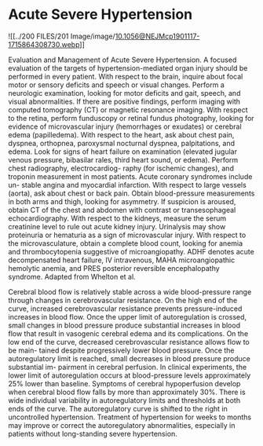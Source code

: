 # Acute Severe Hypertension

![[../200 FILES/201 Image/image/10.1056@NEJMcp1901117-1715864308730.webp]]

Evaluation and Management of Acute Severe Hypertension.
A focused evaluation of the targets of hypertension-mediated organ injury should be performed in every patient. With respect to the brain, inquire about focal motor or sensory deficits and speech or visual changes. Perform a neurologic examination, looking for motor deficits and gait, speech, and visual abnormalities. If there are positive findings, perform imaging with computed tomography (CT) or magnetic resonance imaging. With respect to the retina, perform funduscopy or retinal fundus photography, looking for evidence of microvascular injury (hemorrhages or exudates) or cerebral edema (papilledema). With respect to the heart, ask about chest pain, dyspnea, orthopnea, paroxysmal nocturnal dyspnea, palpitations, and edema. Look for signs of heart failure on examination (elevated jugular venous pressure, bibasilar rales, third heart sound, or edema). Perform chest radiography, electrocardiog- raphy (for ischemic changes), and troponin measurement in most patients. Acute coronary syndromes include un- stable angina and myocardial infarction. With respect to large vessels (aorta), ask about chest or back pain. Obtain blood-pressure measurements in both arms and thigh, looking for asymmetry. If suspicion is aroused, obtain CT of the chest and abdomen with contrast or transesophageal echocardiography. With respect to the kidneys, measure the serum creatinine level to rule out acute kidney injury. Urinalysis may show proteinuria or hematuria as a sign of microvascular injury. With respect to the microvasculature, obtain a complete blood count, looking for anemia and thrombocytopenia suggestive of microangiopathy. ADHF denotes acute decompensated heart failure, IV intravenous, MAHA microangiopathic hemolytic anemia, and PRES posterior reversible encephalopathy syndrome. Adapted from Whelton et al.

Cerebral blood flow is relatively stable across a wide blood-pressure range through changes in cerebrovascular resistance. On the high end of the curve, increased cerebrovascular resistance prevents pressure-induced increases in blood flow. Once the upper limit of autoregulation is crossed, small changes in blood pressure produce substantial increases in blood flow that result in vasogenic cerebral edema and its complications. On the low end of the curve, decreased cerebrovascular resistance allows flow to be main- tained despite progressively lower blood pressure. Once the autoregulatory limit is reached, small decreases in blood pressure produce substantial im- pairment in cerebral perfusion. In clinical experiments, the lower limit of autoregulation occurs at blood-pressure levels approximately 25% lower than baseline. Symptoms of cerebral hypoperfusion develop when cerebral blood flow falls by more than approximately 30%. There is wide individual variability in autoregulatory limits and thresholds at both ends of the curve. The autoregulatory curve is shifted to the right in uncontrolled hypertension. Treatment of hypertension for weeks to months may improve or correct the autoregulatory abnormalities, especially in patients without long-standing severe hypertension.